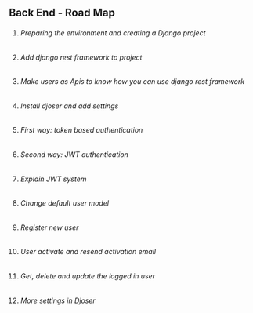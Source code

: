 ## Back End - Road Map

1. ###### Preparing the environment and creating a Django project
2. ###### Add django rest framework to project
3. ###### Make users as Apis to know how you can use django rest framework
4. ###### Install djoser and add settings
5. ###### First way: token based authentication
6. ###### Second way: JWT authentication
7. ###### Explain JWT system
8. ###### Change default user model
9. ###### Register new user
10. ###### User activate and resend activation email
11. ###### Get, delete and update the logged in user
12. ###### More settings in Djoser